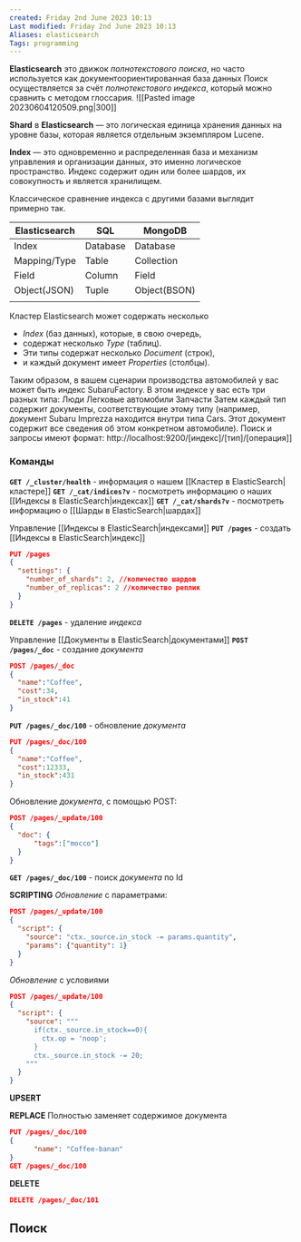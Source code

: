 ```yaml
---
created: Friday 2nd June 2023 10:13
Last modified: Friday 2nd June 2023 10:13
Aliases: elasticsearch
Tags: programming
---
```



**Elasticsearch** это движок *полнотекстового поиска*, но часто используется как документоориентированная база данных 
Поиск осуществляется за счёт *полнотекстового индекса*, который можно сравнить с методом глоссария. 
![[Pasted image 20230604120509.png|300]]


**Shard** в **Elasticsearch** — это логическая единица хранения данных на уровне базы, которая является отдельным экземпляром Lucene.

**Index** — это одновременно и распределенная база и механизм управления и организации данных, это именно логическое пространство. Индекс содержит один или более шардов, их совокупность и является хранилищем.  
  
Классическое сравнение индекса с другими базами выглядит примерно так.

| **Elasticsearch** | **SQL**  | **MongoDB**  |
| ----------------- | -------- | ------------ |
| Index             | Database | Database     |
| Mapping/Type      | Table    | Collection   |
| Field             | Column   | Field        |
| Object(JSON)      | Tuple    | Object(BSON) |
|                   |          |              |

Кластер Elasticsearch может содержать несколько 
- *Index* (баз данных), которые, в свою очередь, 
- содержат несколько *Type* (таблиц). 
- Эти типы содержат несколько *Document* (строк), 
- и каждый документ имеет *Properties* (столбцы). 

Таким образом, в вашем сценарии производства автомобилей у вас может быть индекс SubaruFactory. В этом индексе у вас есть три разных типа: Люди Легковые автомобили Запчасти Затем каждый тип содержит документы, соответствующие этому типу (например, документ Subaru Imprezza находится внутри типа Cars. Этот документ содержит все сведения об этом конкретном автомобиле). Поиск и запросы имеют формат: http://localhost:9200/[индекс]/[тип]/[операция]]


### Команды

**`GET /_cluster/health`** - информация о нашем [[Кластер в ElasticSearch|кластере]]
**`GET /_cat/indices?v`** - посмотреть информацию о наших [[Индексы в ElasticSearch|индексах]]
**`GET /_cat/shards?v`** - посмотреть информацию о [[Шарды в ElasticSearch|шардах]]

Управление [[Индексы в ElasticSearch|индексами]]
**`PUT /pages`** - создать [[Индексы в ElasticSearch|индекс]]
```json
PUT /pages
{
  "settings": {
    "number_of_shards": 2, //количество шардов
    "number_of_replicas": 2 //количество реплик
  }
}
```
**`DELETE /pages`** - удаление *индекса*

Управление [[Документы в ElasticSearch|документами]]
**`POST /pages/_doc`** - создание *документа*
```json
POST /pages/_doc
{
  "name":"Coffee",
  "cost":34,
  "in_stock":41
}
```

**`PUT /pages/_doc/100`** - обновление *документа*
```json
PUT /pages/_doc/100
{
  "name":"Coffee",
  "cost":12333,
  "in_stock":431
}
```
Обновление *документа*, с помощью POST:
```json
POST /pages/_update/100
{
  "doc": {
      "tags":["mocco"]
  } 
}
```

**`GET /pages/_doc/100`** - поиск *документа* по Id

**SCRIPTING**
*Обновление* с параметрами:
```json
POST /pages/_update/100
{
  "script": {
    "source": "ctx._source.in_stock -= params.quantity",
    "params": {"quantity": 1}
  }
}
```
*Обновление*  с условиями
```json
POST /pages/_update/100
{
  "script": {
    "source": """
      if(ctx._source.in_stock==0){
        ctx.op = 'noop';
      }
      ctx._source.in_stock -= 20;
    """
  }
}
```

**UPSERT**


**REPLACE**
Полностью заменяет содержимое документа
```json
PUT /pages/_doc/100
{
	  "name": "Coffee-banan"
}
GET /pages/_doc/100
```

**DELETE**
```json
DELETE /pages/_doc/101
```






## Поиск
